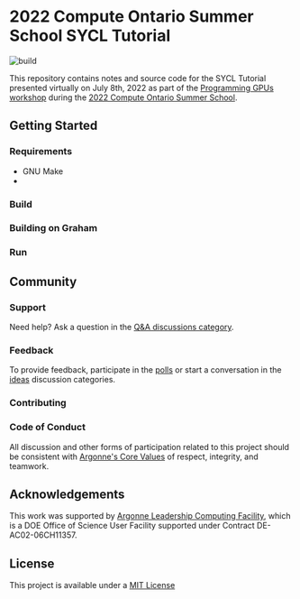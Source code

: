 # 2022 Compute Ontario Summer School SYCL Tutorial

![build](https://github.com/kris-rowe/coss-2022-sycl-tutorial/workflows/build/badge.svg)

This repository contains notes and source code for the SYCL Tutorial presented virtually on July 8th, 2022 as part of the [Programming GPUs workshop](https://training.computeontario.ca/courses/enrol/index.php?id=11) during the [2022 Compute Ontario Summer School](https://training.computeontario.ca/index.php).

## Getting Started

### Requirements

- GNU Make
- 

### Build

### Building on Graham

### Run


## Community

### Support

Need help? Ask a question in the [Q&A discussions category](https://github.com/kris-rowe/coss-2022-sycl-tutorial/discussions/categories/q-a).

### Feedback

To provide feedback, participate in the [polls](https://github.com/kris-rowe/coss-2022-sycl-tutorial/discussions/categories/polls) or start a conversation in the [ideas](https://github.com/kris-rowe/coss-2022-sycl-tutorial/discussions/categories/ideas) discussion categories.

### Contributing


### Code of Conduct

All discussion and other forms of participation related to this project should be consistent with [Argonne's Core Values](https://www.anl.gov/our-core-values) of respect, integrity, and teamwork.

## Acknowledgements

This work was supported by [Argonne Leadership Computing Facility](https://www.alcf.anl.gov), which is a DOE Office of Science User Facility supported under Contract DE-AC02-06CH11357.

## License

This project is available under a [MIT License](LICENSE.md)


